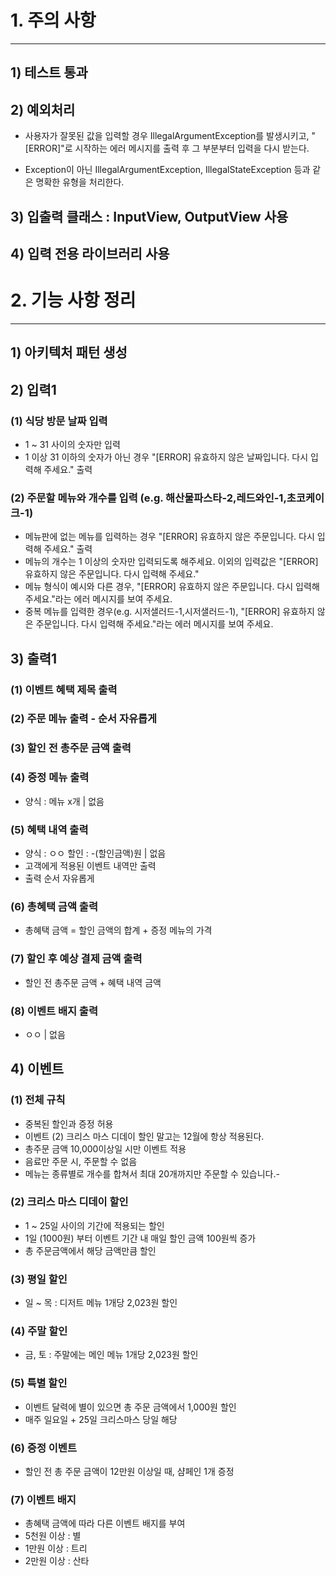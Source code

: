 # 1. 주의 사항

---
## 1) 테스트 통과

## 2) 예외처리
* 사용자가 잘못된 값을 입력할 경우 IllegalArgumentException를 발생시키고, 
"[ERROR]"로 시작하는 에러 메시지를 출력 후 그 부분부터 입력을 다시 받는다.

* Exception이 아닌 IllegalArgumentException, IllegalStateException 등과 같은 명확한 유형을 처리한다.

## 3) 입출력 클래스 : InputView, OutputView 사용

## 4) 입력 전용 라이브러리 사용



# 2. 기능 사항 정리

---
## 1) 아키텍처 패턴 생성

## 2) 입력1
### (1) 식당 방문 날짜 입력
- 1 ~ 31 사이의 숫자만 입력
- 1 이상 31 이하의 숫자가 아닌 경우  "[ERROR] 유효하지 않은 날짜입니다. 다시 입력해 주세요." 출력

### (2) 주문할 메뉴와 개수를 입력 (e.g. 해산물파스타-2,레드와인-1,초코케이크-1)
- 메뉴판에 없는 메뉴를 입력하는 경우 "[ERROR] 유효하지 않은 주문입니다. 다시 입력해 주세요." 출력
- 메뉴의 개수는 1 이상의 숫자만 입력되도록 해주세요. 이외의 입력값은 "[ERROR] 유효하지 않은 주문입니다. 다시 입력해 주세요."
- 메뉴 형식이 예시와 다른 경우, "[ERROR] 유효하지 않은 주문입니다. 다시 입력해 주세요."라는 에러 메시지를 보여 주세요.
- 중복 메뉴를 입력한 경우(e.g. 시저샐러드-1,시저샐러드-1), "[ERROR] 유효하지 않은 주문입니다. 다시 입력해 주세요."라는 에러 메시지를 보여 주세요.


## 3) 출력1
### (1) 이벤트 혜택 제목 출력

### (2) 주문 메뉴 출력 - 순서 자유롭게

### (3) 할인 전  총주문 금액 출력

### (4) 증정 메뉴 출력
- 양식 : 메뉴 x개 | 없음

### (5) 혜택 내역 출력
- 양식 : ㅇㅇ 할인 : -(할인금액)원 | 없음
- 고객에게 적용된 이벤트 내역만 출력
- 출력 순서 자유롭게

### (6) 총혜택 금액 출력
- 총혜택 금액 = 할인 금액의 합계 + 증정 메뉴의 가격

### (7) 할인 후 예상 결제 금액 출력
- 할인 전 총주문 금액 + 혜택 내역 금액

### (8) 이벤트 배지 출력
- ㅇㅇ | 없음



## 4) 이벤트
### (1) 전체 규칙
- 중복된 할인과 증정 허용
- 이벤트 (2) 크리스 마스 디데이 할인 말고는 12월에 항상 적용된다.
- 총주문 금액 10,000이상일 시만 이벤트 적용
- 음료만 주문 시, 주문할 수 없음
- 메뉴는 종류별로 개수를 합쳐서 최대 20개까지만 주문할 수 있습니다.-

### (2) 크리스 마스 디데이 할인
- 1 ~ 25일 사이의 기간에 적용되는 할인
- 1일 (1000원) 부터 이벤트 기간 내 매일 할인 금액 100원씩 증가
- 총 주문금액에서 해당 금액만큼 할인

### (3) 평일 할인
- 일 ~ 목 : 디저트 메뉴 1개당 2,023원 할인

### (4) 주말 할인
- 금, 토 : 주말에는 메인 메뉴 1개당 2,023원 할인

### (5) 특별 할인
- 이벤트 달력에 별이 있으면 총 주문 금액에서 1,000원 할인
- 매주 일요일 + 25일 크리스마스 당일 해당

### (6) 증정 이벤트
- 할인 전 총 주문 금액이 12만원 이상일 때, 샴페인 1개 증정

### (7) 이벤트 배지
- 총혜택 금액에 따라 다른 이벤트 배지를 부여
- 5천원 이상 : 별
- 1만원 이상 : 트리
- 2만원 이상 : 산타